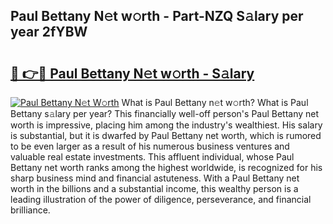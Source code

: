 ## Paul Bettany N𝚎t w𝚘rth - Part-NZQ S𝚊lary per year 2fYBW

# <h2><a href="http://gc2foon.nevu.top/?p=Paul+Bettany">🔗 👉🔴 Paul Bettany N𝚎t w𝚘rth - S𝚊lary</a></h2>

[![Paul Bettany N𝚎t W𝚘rth](https://i.imgur.com/Oavwk0R.jpeg)](http://gc2foon.nevu.top/?p=Paul+Bettany)
What is Paul Bettany n𝚎t w𝚘rth? What is Paul Bettany s𝚊lary per year?
This financially well-off person's Paul Bettany net worth is impressive, placing him among the industry's wealthiest. His salary is substantial, but it is dwarfed by Paul Bettany net worth, which is rumored to be even larger as a result of his numerous business ventures and valuable real estate investments. This affluent individual, whose Paul Bettany net worth ranks among the highest worldwide, is recognized for his sharp business mind and financial astuteness. With a Paul Bettany net worth in the billions and a substantial income, this wealthy person is a leading illustration of the power of diligence, perseverance, and financial brilliance.
